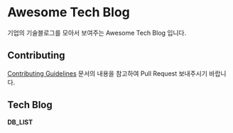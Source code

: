 # Awesome Tech Blog

기업의 기술블로그를 모아서 보여주는 Awesome Tech Blog 입니다.


## Contributing

[Contributing Guidelines](CONTRIBUTING.md) 문서의 내용을 참고하여 Pull Request 보내주시기 바랍니다.


## Tech Blog

__DB_LIST__
